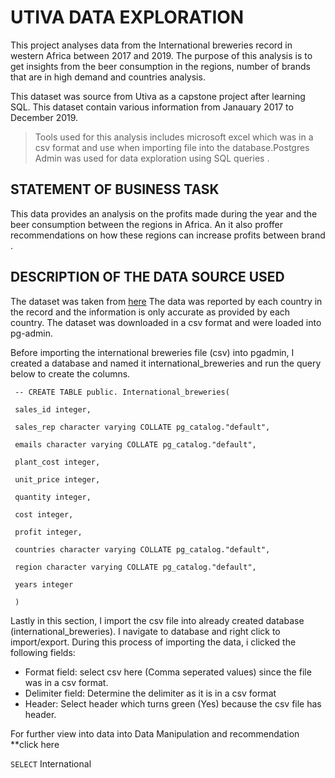 # UTIVA DATA EXPLORATION

This project analyses data from the International breweries record in western Africa between 2017 and 2019. The purpose of this analysis is to get insights from the beer consumption in the regions, number of brands that are in high demand and countries analysis. 

This dataset was source from Utiva as a capstone project after learning SQL. This dataset contain various information from Janauary 2017 to December 2019.

> Tools used for this analysis includes microsoft excel which was in a csv format and use when importing file into the database.Postgres Admin was used for data exploration using SQL queries .

## STATEMENT OF BUSINESS TASK

This data provides an analysis on the profits made during the year and the beer consumption between the regions in Africa. An it also proffer recommendations on how these regions can increase profits between brand . 

## DESCRIPTION OF THE DATA SOURCE USED

The dataset was taken from [here](https://import.cdn.thinkific.com/507876/courses/1431816/DSF_InternationalBreweriesSQLCapstoneProject-210714-091303.pdf)
The data was reported by each country in the record and the information is only accurate as provided by each country. The dataset was downloaded in a csv format and were loaded into pg-admin.

Before importing the international breweries file (csv) into pgadmin, I created a database and named it international_breweries and run the query below to create the columns. 

     -- CREATE TABLE public. International_breweries(
 
     sales_id integer,
   
     sales_rep character varying COLLATE pg_catalog."default",
 
     emails character varying COLLATE pg_catalog."default",
  
     plant_cost integer,
 
     unit_price integer,
 
     quantity integer,
 
     cost integer,
 
     profit integer,
 
     countries character varying COLLATE pg_catalog."default",
 
     region character varying COLLATE pg_catalog."default",

     years integer

     )
   

Lastly in this section, I import the csv file into already created database (international_breweries). I navigate to database and right click to import/export. During this process of importing the data, i clicked the following fields:

- Format field: select csv here (Comma seperated values) since the file was in a csv format.
- Delimiter field: Determine the delimiter as it is in a csv format
- Header: Select header which turns green (Yes) because the csv file has header.


For further view into data into Data Manipulation and recommendation **click here


`SELECT` International
